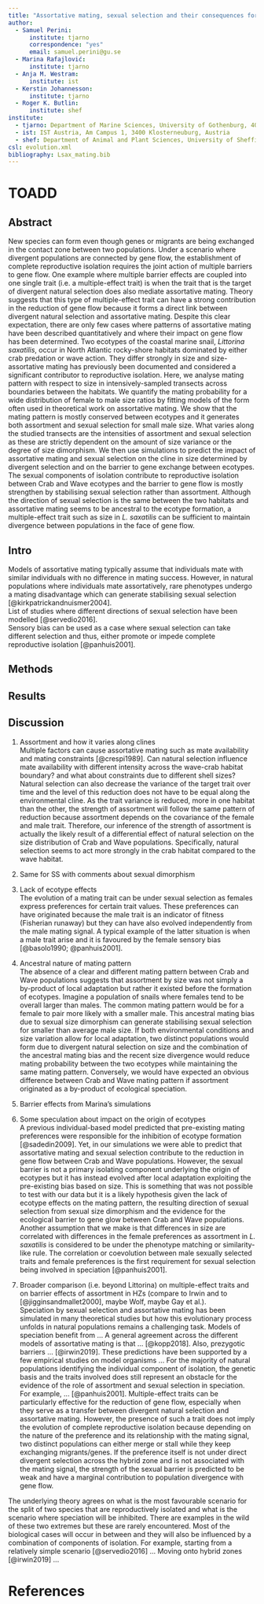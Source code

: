 ```yaml
---
title: "Assortative mating, sexual selection and their consequences for gene flow in _Littorina_"
author:
  - Samuel Perini:
      institute: tjarno
      correspondence: "yes"
      email: samuel.perini@gu.se
  - Marina Rafajlović:
      institute: tjarno
  - Anja M. Westram:
      institute: ist
  - Kerstin Johannesson:
      institute: tjarno
  - Roger K. Butlin:
      institute: shef
institute:
  - tjarno: Department of Marine Sciences, University of Gothenburg, 40530 Gothenburg, Sweden
  - ist: IST Austria, Am Campus 1, 3400 Klosterneuburg, Austria
  - shef: Department of Animal and Plant Sciences, University of Sheffield, UK, S10 2TN
csl: evolution.xml
bibliography: Lsax_mating.bib
---
```


# TOADD

## Abstract  
New species can form even though genes or migrants are being exchanged in the contact zone between two populations. Under a scenario where divergent populations are connected by gene flow, the establishment of complete reproductive isolation requires the joint action of multiple barriers to gene flow. One example where multiple barrier effects are coupled into one single trait (i.e. a multiple-effect trait) is when the trait that is the target of divergent natural selection does also mediate assortative mating. Theory suggests that this type of multiple-effect trait can have a strong contribution in the reduction of gene flow because it forms a direct link between divergent natural selection and assortative mating. Despite this clear expectation, there are only few cases where patterns of assortative mating have been described quantitatively and where their impact on gene flow has been determined. Two ecotypes of the coastal marine snail, _Littorina saxatilis_, occur in North Atlantic rocky-shore habitats dominated by either crab predation or wave action. They differ strongly in size and size-assortative mating has previously been documented and considered a significant contributor to reproductive isolation. Here, we analyse mating pattern with respect to size in intensively-sampled transects across boundaries between the habitats. We quantify the mating probability for a wide distribution of female to male size ratios by fitting models of the form often used in theoretical work on assortative mating. We show that the mating pattern is mostly conserved between ecotypes and it generates both assortment and sexual selection for small male size. What varies along the studied transects are the intensities of assortment and sexual selection as these are strictly dependent on the amount of size variance or the degree of size dimorphism. We then use simulations to predict the impact of assortative mating and sexual selection on the cline in size determined by divergent selection and on the barrier to gene exchange between ecotypes. The sexual components of isolation contribute to reproductive isolation between Crab and Wave ecotypes and the barrier to gene flow is mostly strengthen by stabilising sexual selection rather than assortment. Although the direction of sexual selection is the same between the two habitats and assortative mating seems to be ancestral to the ecotype formation, a multiple-effect trait such as size in _L. saxatilis_ can be sufficient to maintain divergence between populations in the face of gene flow.

## Intro  
Models of assortative mating typically assume that individuals mate with similar individuals with no difference in mating success. However, in natural populations where individuals mate assortatively, rare phenotypes undergo a mating disadvantage which can generate stabilising sexual selection [@kirkpatrickandnuismer2004].  
List of studies where different directions of sexual selection have been modelled [@servedio2016].  
Sensory bias can be used as a case where sexual selection can take different selection and thus, either promote or impede complete reproductive isolation [@panhuis2001].

## Methods

## Results

## Discussion  
1. Assortment and how it varies along clines  
Multiple factors can cause assortative mating such as mate availability and mating constraints [@crespi1989]. Can natural selection influence mate availability with different intensity across the wave-crab habitat boundary? and what about constraints due to different shell sizes?  
Natural selection can also decrease the variance of the target trait over time and the level of this reduction does not have to be equal along the environmental cline. As the trait variance is reduced, more in one habitat than the other, the strength of assortment will follow the same pattern of reduction because assortment depends on the covariance of the female and male trait. Therefore, our inference of the strength of assortment is actually the likely result of a differential effect of natural selection on the size distribution of Crab and Wave populations. Specifically, natural selection seems to act more strongly in the crab habitat compared to the wave habitat.

2. Same for SS with comments about sexual dimorphism

3. Lack of ecotype effects  
The evolution of a mating trait can be under sexual selection as females express preferences for certain trait values. These preferences can have originated because the male trait is an indicator of fitness (Fisherian runaway) but they can have also evolved independently from the male mating signal. A typical example of the latter situation is when a male trait arise and it is favoured by the female sensory bias [@basolo1990; @panhuis2001].

4. Ancestral nature of mating pattern  
The absence of a clear and different mating pattern between Crab and Wave populations suggests that assortment by size was not simply a by-product of local adaptation but rather it existed before the formation of ecotypes. Imagine a population of snails where females tend to be overall larger than males. The common mating pattern would be for a female to pair more likely with a smaller male. This ancestral mating bias due to sexual size dimorphism can generate stabilising sexual selection for smaller than average male size. If both environmental conditions and size variation allow for local adaptation, two distinct populations would form due to divergent natural selection on size and the combination of the ancestral mating bias and the recent size divergence would reduce mating probability between the two ecotypes while maintaining the same mating pattern. Conversely, we would have expected an obvious difference between Crab and Wave mating pattern if assortment originated as a by-product of ecological speciation.  

5. Barrier effects from Marina’s simulations

6. Some speculation about impact on the origin of ecotypes  
A previous individual-based model predicted that pre-existing mating preferences were responsible for the inhibition of ecotype formation [@sadedin2009]. Yet, in our simulations we were able to predict that assortative mating and sexual selection contribute to the reduction in gene flow between Crab and Wave populations. However, the sexual barrier is not a primary isolating component underlying the origin of ecotypes but it has instead evolved after local adaptation exploiting the pre-existing bias based on size. This is something that was not possible to test with our data but it is a likely hypothesis given the lack of ecotype effects on the mating pattern, the resulting direction of sexual selection from sexual size dimorphism and the evidence for the ecological barrier to gene glow between Crab and Wave populations. Another assumption that we make is that differences in size are correlated with differences in the female preferences as assortment in _L. saxatilis_ is considered to be under the phenotype matching or similarity-like rule. The correlation or coevolution between male sexually selected traits and female preferences is the first requirement for sexual selection being involved in speciation [@panhuis2001].

7. Broader comparison (i.e. beyond Littorina) on multiple-effect traits and on barrier effects of assortment in HZs (compare to Irwin and to [@jigginsandmallet2000], maybe Wolf, maybe Gay et al.).  
Speciation by sexual selection and assortative mating has been simulated in many theoretical studies but how this evolutionary process unfolds in natural populations remains a challenging task. Models of speciation benefit from ... A general agreement across the different models of assortative mating is that ... [@kopp2018]. Also, prezygotic barriers ... [@irwin2019]. These predictions have been supported by a few empirical studies on model organisms ... For the majority of natural populations identifying the individual component of isolation, the genetic basis and the traits involved does still represent an obstacle for the evidence of the role of assortment and sexual selection in speciation. For example, ... [@panhuis2001]. Multiple-effect traits can be particularly effective for the reduction of gene flow, especially when they serve as a transfer between divergent natural selection and assortative mating. However, the presence of such a trait does not imply the evolution of complete reproductive isolation because depending on the nature of the preference and its relationship with the mating signal, two distinct populations can either merge or stall while they keep exchanging migrants/genes. If the preference itself is not under direct divergent selection across the hybrid zone and is not associated with the mating signal, the strength of the sexual barrier is predicted to be weak and have a marginal contribution to population divergence with gene flow.  

The underlying theory agrees on what is the most favourable scenario for the split of two species that are reproductively isolated and what is the scenario where speciation will be inhibited. There are examples in the wild of these two extremes but these are rarely encountered. Most of the biological cases will occur in between and they will also be influenced by a combination of components of isolation. For example, starting from a relatively simple scenario [@servedio2016] ... Moving onto hybrid zones [@irwin2019] ...


# References
